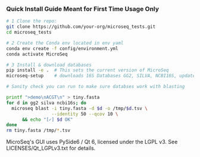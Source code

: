 ### Quick Install Guide Meant for First Time Usage Only 

```bash 
# 1 Clone the repo:
git clone https://github.com/your-org/microseq_tests.git
cd microseq_tests 

# 2 Create the Conda env located in env yaml 
conda env create -f config/environment.yml 
conda activate MicroSeq 

# 3 Install & download databases 
pip install -e .  # This sets the current version of MicroSeq 
microseq-setup    # downloads 16S Databases GG2, SILVA, NCBI16S, updates ~/.bashrc source ~/.bashrc  # reloads BLASTDB exports (or you can open a new shell next time?) 

# Sanity check you can run to make sure databses work with blasting  

printf ">demo\nACGT\n" > tiny.fasta
for d in gg2 silva ncbi16s; do
  microseq blast -i tiny.fasta -d $d -o /tmp/$d.tsv \
                 --identity 50 --qcov 10 \
      && echo "[✓] $d OK"
done
rm tiny.fasta /tmp/*.tsv
``` 












MicroSeq's GUI uses PySide6 / Qt 6, licensed under the LGPL v3. See LICENSES/Qt_LGPLv3.txt for details. 
